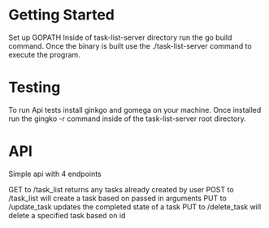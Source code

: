 Getting Started
========================
Set up GOPATH 
Inside of task-list-server directory run the go build command.
Once the binary is built use the ./task-list-server command to execute the program.


Testing
=============
To run Api tests install ginkgo and gomega on your machine.
Once installed run the gingko -r command inside of the task-list-server root directory.

API
=============
Simple api with 4 endpoints

GET to /task_list returns any tasks already created by user
POST to /task_list will create a task based on passed in arguments
PUT to /update_task updates the completed state of a task
PUT to /delete_task will delete a specified task based on id